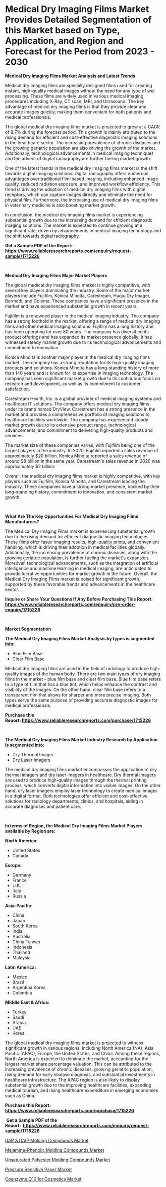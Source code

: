 <p><h1>Medical Dry Imaging Films Market Provides Detailed Segmentation of this Market based on Type, Application, and Region and Forecast for the Period from 2023 - 2030</h1></p><p><strong>Medical Dry Imaging Films Market Analysis and Latest Trends</strong></p>
<p><p>Medical dry imaging films are specially designed films used for creating instant, high-quality medical images without the need for any type of wet processing. These films are widely used in various medical imaging procedures including X-Ray, CT scan, MRI, and Ultrasound. The key advantage of medical dry imaging films is that they provide clear and accurate images quickly, making them convenient for both patients and medical professionals.</p><p>The global medical dry imaging films market is projected to grow at a CAGR of 8.7% during the forecast period. This growth is mainly attributed to the rising demand for efficient and cost-effective diagnostic imaging solutions in the healthcare sector. The increasing prevalence of chronic diseases and the growing geriatric population are also driving the growth of the market. Additionally, technological advancements in medical imaging techniques and the advent of digital radiography are further fueling market growth.</p><p>One of the latest trends in the medical dry imaging films market is the shift towards digital imaging solutions. Digital radiography offers numerous advantages over traditional film-based imaging, including enhanced image quality, reduced radiation exposure, and improved workflow efficiency. This trend is driving the adoption of medical dry imaging films with digital receptors, which can capture images directly and eliminate the need for physical film. Furthermore, the increasing use of medical dry imaging films in veterinary medicine is also boosting market growth.</p><p>In conclusion, the medical dry imaging films market is experiencing substantial growth due to the increasing demand for efficient diagnostic imaging solutions. The market is expected to continue growing at a significant rate, driven by advancements in medical imaging technology and the shift towards digital radiography.</p></p>
<p><strong>Get a Sample PDF of the Report:&nbsp; <a href="https://www.reliableresearchreports.com/enquiry/request-sample/1715226">https://www.reliableresearchreports.com/enquiry/request-sample/1715226</a></strong></p>
<p>&nbsp;</p>
<p><strong>Medical Dry Imaging Films Major Market Players</strong></p>
<p><p>The global medical dry imaging films market is highly competitive, with several key players dominating the industry. Some of the major market players include Fujifilm, Konica Minolta, Carestream, Huqiu Dry Imager, Bermedi, and Colenta. These companies have a significant presence in the market and have experienced substantial growth in recent years.</p><p>Fujifilm is a renowned player in the medical imaging industry. The company has a strong foothold in the market, offering a range of medical dry imaging films and other medical imaging solutions. Fujifilm has a long history and has been operating for over 80 years. The company has diversified its product offerings and has expanded its market presence globally. It has witnessed steady market growth due to its technological advancements and commitment to innovation.</p><p>Konica Minolta is another major player in the medical dry imaging films market. The company has a strong reputation for its high-quality imaging products and solutions. Konica Minolta has a long-standing history of more than 140 years and is known for its expertise in imaging technology. The company has seen significant market growth due to its continuous focus on research and development, as well as its commitment to customer satisfaction.</p><p>Carestream Health, Inc. is a global provider of medical imaging systems and healthcare IT solutions. The company offers medical dry imaging films under its brand named DryView. Carestream has a strong presence in the market and provides a comprehensive portfolio of imaging solutions to healthcare facilities worldwide. The company has experienced steady market growth due to its extensive product range, technological advancements, and commitment to delivering high-quality products and services.</p><p>The market size of these companies varies, with Fujifilm being one of the largest players in the industry. In 2020, Fujifilm reported a sales revenue of approximately $20 billion. Konica Minolta reported a sales revenue of around $8 billion in the same year. Carestream's sales revenue in 2020 was approximately $2 billion.</p><p>Overall, the medical dry imaging films market is highly competitive, with key players such as Fujifilm, Konica Minolta, and Carestream leading the industry. These companies have a strong market presence, backed by their long-standing history, commitment to innovation, and consistent market growth.</p></p>
<p>&nbsp;</p>
<p><strong>What Are The Key Opportunities For Medical Dry Imaging Films Manufacturers?</strong></p>
<p><p>The Medical Dry Imaging Films market is experiencing substantial growth due to the rising demand for efficient diagnostic imaging technologies. These films offer faster imaging results, high-quality prints, and convenient handling, which is driving their adoption in medical facilities globally. Additionally, the increasing prevalence of chronic diseases, along with the growing geriatric population, is further fueling the market's expansion. Moreover, technological advancements, such as the integration of artificial intelligence and machine learning in medical imaging, are anticipated to provide lucrative opportunities for market growth in the future. Overall, the Medical Dry Imaging Films market is poised for significant growth, supported by these favorable trends and advancements in the healthcare sector.</p></p>
<p><strong>Inquire or Share Your Questions If Any Before Purchasing This Report: <a href="https://www.reliableresearchreports.com/enquiry/pre-order-enquiry/1715226">https://www.reliableresearchreports.com/enquiry/pre-order-enquiry/1715226</a></strong></p>
<p>&nbsp;</p>
<p><strong>Market Segmentation</strong></p>
<p><strong>The Medical Dry Imaging Films Market Analysis by types is segmented into:</strong></p>
<p><ul><li>Blue Film Base</li><li>Clear Film Base</li></ul></p>
<p><p>Medical dry imaging films are used in the field of radiology to produce high-quality images of the human body. There are two main types of dry imaging films in the market - blue film base and clear film base. Blue film base refers to a type of film that has a blue tint, which helps enhance the contrast and visibility of the images. On the other hand, clear film base refers to a transparent film that allows for sharper and more precise imaging. Both types serve the same purpose of providing accurate diagnostic images for medical professionals.</p></p>
<p><strong>Purchase this Report:&nbsp;<a href="https://www.reliableresearchreports.com/purchase/1715226">https://www.reliableresearchreports.com/purchase/1715226</a></strong></p>
<p>&nbsp;</p>
<p><strong>The Medical Dry Imaging Films Market Industry Research by Application is segmented into:</strong></p>
<p><ul><li>Dry Thermal Imager</li><li>Dry Laser Imagers</li></ul></p>
<p><p>The medical dry imaging films market encompasses the application of dry thermal imagers and dry laser imagers in healthcare. Dry thermal imagers are used to produce high-quality images through the thermal printing process, which converts digital information into visible images. On the other hand, dry laser imagers employ laser technology to create medical images in a digital format. Both technologies offer efficient and cost-effective solutions for radiology departments, clinics, and hospitals, aiding in accurate diagnoses and patient care.</p></p>
<p>&nbsp;</p>
<p><strong>In terms of Region, the Medical Dry Imaging Films Market Players available by Region are:</strong></p>
<p>
    <p> <strong> North America: </strong>
        <ul>
            <li>United States</li>
            <li>Canada</li>
        </ul>
        </p> 
    <p> <strong> Europe: </strong>
        <ul>
            <li>Germany</li>
            <li>France</li>
            <li>U.K.</li>
            <li>Italy</li>
            <li>Russia</li>
        </ul>
        </p> 
    <p> <strong> Asia-Pacific: </strong>
        <ul>
            <li>China</li>
            <li>Japan</li>
            <li>South Korea</li>
            <li>India</li>
            <li>Australia</li>
            <li>China Taiwan</li>
            <li>Indonesia</li>
            <li>Thailand</li>
            <li>Malaysia</li>
        </ul>
        </p> 
    <p> <strong> Latin America: </strong>
        <ul>
            <li>Mexico</li>
            <li>Brazil</li>
            <li>Argentina Korea</li>
            <li>Colombia</li>
        </ul>
        </p> 
    <p> <strong> Middle East & Africa: </strong>
        <ul>
            <li>Turkey</li>
            <li>Saudi</li>
            <li>Arabia</li>
            <li>UAE</li>
            <li>Korea</li>
        </ul>
    </p>
    </p>
<p><p>The global medical dry imaging films market is projected to witness significant growth in various regions, including North America (NA), Asia Pacific (APAC), Europe, the United States, and China. Among these regions, North America is expected to dominate the market, accounting for the largest market share percentage valuation. This can be attributed to the increasing prevalence of chronic diseases, growing geriatric population, rising demand for early disease diagnosis, and substantial investments in healthcare infrastructure. The APAC region is also likely to display substantial growth due to the improving healthcare facilities, expanding medical tourism, and rising healthcare expenditure in emerging economies such as China.</p></p>
<p><strong>Purchase this Report: <a href="https://www.reliableresearchreports.com/purchase/1715226">https://www.reliableresearchreports.com/purchase/1715226</a></strong></p>
<p>&nbsp;<strong>Get a Sample PDF of the Report:&nbsp;&nbsp;<a href="https://www.reliableresearchreports.com/enquiry/request-sample/1715226">https://www.reliableresearchreports.com/enquiry/request-sample/1715226</a></strong></p>
<p><strong></strong></p>
<p><p><a href="https://medium.com/@briaabshire64/dap-daip-molding-compounds-market-report-reveals-the-latest-trends-and-growth-opportunities-of-b2afac6615ee">DAP & DAIP Molding Compounds Market</a></p><p><a href="https://medium.com/@kelsitorphy644/melamine-phenolic-molding-compounds-market-size-and-market-trends-complete-industry-overview-2023-a6da860539aa">Melamine-Phenolic Molding Compounds Market</a></p><p><a href="https://medium.com/@dougschmidt645/unsaturated-polyester-molding-compounds-market-share-evolution-and-market-growth-trends-2023-2030-5646d2471eb0">Unsaturated Polyester Molding Compounds Market</a></p><p><a href="https://github.com/NorbertYates/Market-Research-Report-List-2/blob/main/pressure-sensitive-paper-market.md">Pressure Sensitive Paper Market</a></p><p><a href="https://medium.com/@mikeflatley6362/coenzyme-q10-for-cosmetics-market-size-cagr-trends-2024-2030-1cb0cd8f1c15">Coenzyme Q10 for Cosmetics Market</a></p></p>